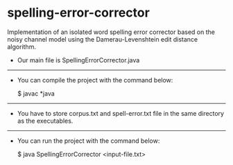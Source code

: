 # spelling-error-corrector
Implementation of an isolated word spelling error corrector based on the noisy channel model using the Damerau-Levenshtein edit distance algorithm.

- Our main file is SpellingErrorCorrector.java

------------------------------------

- You can compile the project with the command below:

  $ javac *java

------------------------------------

- You have to store corpus.txt and spell-error.txt file in the same directory as the executables. 

------------------------------------

- You can run the project with the command below:

  $ java SpellingErrorCorrector <input-file.txt>

